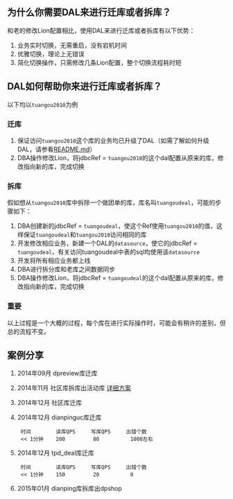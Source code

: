 ## 为什么你需要DAL来进行迁库或者拆库？
和老的修改Lion配置相比，使用DAL来进行迁库或者拆库有以下优势：
1. 业务实时切换，无需重启，没有宕机时间
2. 优雅切换，理论上无错误
3. 简化切换操作，只需修改几条Lion配置，整个切换流程耗时短

## DAL如何帮助你来进行迁库或者拆库？

以下均以`tuangou2010`为例

### 迁库
1. 保证访问`tuangou2010`这个库的业务均已升级了DAL（如需了解如何升级DAL，请参看[README.md](/arch/zebra/blob/master/README.md)）
2. DBA操作修改Lion，将jdbcRef = `tuangou2010`的这个dal配置从原来的库，修改指向新的库，完成切换


### 拆库
假如想从`tuangou2010`库中拆除一个做团单的库，库名叫`tuangoudeal`，可能的步骤如下：

1. DBA创建新的jdbcRef = `tuangoudeal`，使这个Ref使用`tuangou2010`的值，这样保证`tuangoudeal`和`tuangou2010`访问相同的库
2. 开发修改相应业务，新建一个DAL的`datasource`，使它的jdbcRef = `tuangoudeal`，有关访问tuangoudeal中表的sql均使用该`datasource`
3. 开发将所有相应业务都上线
4. DBA进行拆分库和老库之间数据同步
5. DBA操作修改Lion，将jdbcRef = `tuangoudeal`的这个dal配置从原来的库，修改指向新的库，完成切换

### 重要
以上过程是一个大概的过程，每个库在进行实际操作时，可能会有稍许的差别，但总的流程不变。

## 案例分享
1. 2014年09月	dpreview库迁库
2. 2014年11月	社区库拆库出活动库  [详细方案](http://wiki.dp/pages/viewpage.action?pageId=8978623)
3. 2014年12月	社区库迁库
4. 2014年12月	dianpinguc库迁库

        时间        读库QPS     写库QPS     出错个数
        << 1分钟    200         80          1000左右              
    
5. 2014年12月   tpd_deal库迁库

        时间        读库QPS     写库QPS     出错个数
        << 1分钟    150         20          0
        
6. 2015年01月	dianping库拆库出dpshop